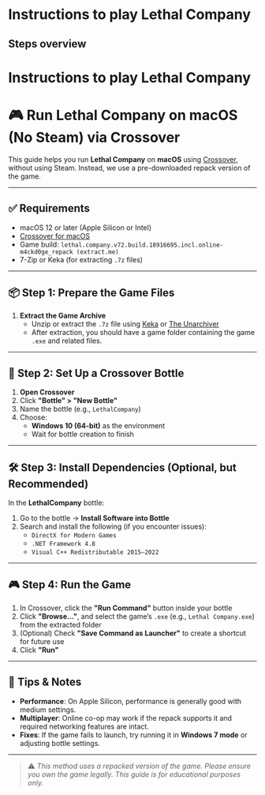 # Instructions to play Lethal Company

## Steps overview

# Instructions to play Lethal Company


# 🎮 Run Lethal Company on macOS (No Steam) via Crossover

This guide helps you run **Lethal Company** on **macOS** using [Crossover](https://www.codeweavers.com/crossover), without using Steam. Instead, we use a pre-downloaded repack version of the game.

---

## ✅ Requirements

- macOS 12 or later (Apple Silicon or Intel)
- [Crossover for macOS](https://www.codeweavers.com/crossover/download)
- Game build: `lethal.company.v72.build.18916695.incl.online-m4ckd0ge_repack (extract.me)`  
- 7-Zip or Keka (for extracting `.7z` files)

---

## 📦 Step 1: Prepare the Game Files

1. **Extract the Game Archive**
   - Unzip or extract the `.7z` file using [Keka](https://www.keka.io/) or [The Unarchiver](https://theunarchiver.com/)
   - After extraction, you should have a game folder containing the game `.exe` and related files.

---

## 🍷 Step 2: Set Up a Crossover Bottle

1. **Open Crossover**
2. Click **"Bottle" > "New Bottle"**
3. Name the bottle (e.g., `LethalCompany`)
4. Choose:
   - **Windows 10 (64-bit)** as the environment
   - Wait for bottle creation to finish

---

## 🛠 Step 3: Install Dependencies (Optional, but Recommended)

In the **LethalCompany** bottle:
1. Go to the bottle → **Install Software into Bottle**
2. Search and install the following (if you encounter issues):
   - `DirectX for Modern Games`
   - `.NET Framework 4.8`
   - `Visual C++ Redistributable 2015–2022`

---

## 🎮 Step 4: Run the Game

1. In Crossover, click the **"Run Command"** button inside your bottle
2. Click **"Browse..."**, and select the game’s `.exe` (e.g., `Lethal Company.exe`) from the extracted folder
3. (Optional) Check **"Save Command as Launcher"** to create a shortcut for future use
4. Click **"Run"**

---

## 🧩 Tips & Notes

- **Performance**: On Apple Silicon, performance is generally good with medium settings.
- **Multiplayer**: Online co-op may work if the repack supports it and required networking features are intact.
- **Fixes**: If the game fails to launch, try running it in **Windows 7 mode** or adjusting bottle settings.

---



> ⚠️ *This method uses a repacked version of the game. Please ensure you own the game legally. This guide is for educational purposes only.*
